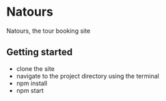 # Natours
Natours, the tour booking site

## Getting started
- clone the site
- navigate to the project directory using the terminal
- npm install
- npm start
